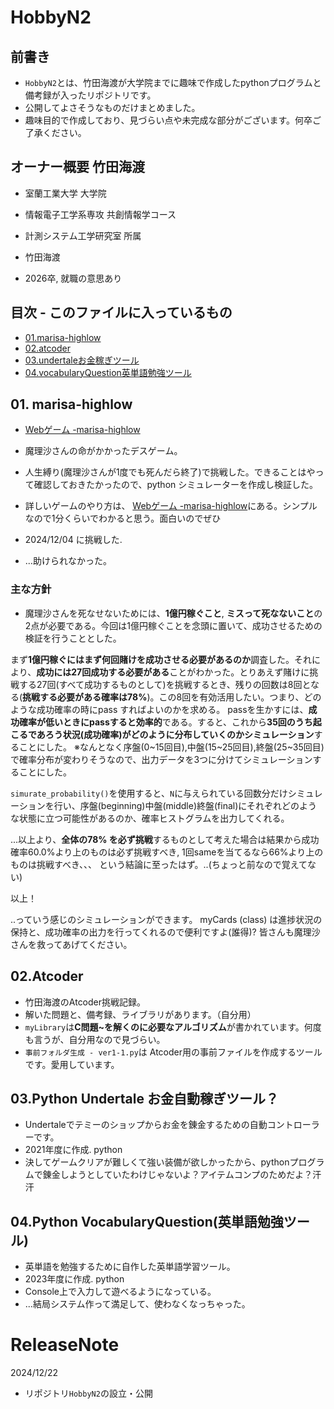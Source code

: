# HobbyN2 

## 前書き
- `HobbyN2`とは、竹田海渡が大学院までに趣味で作成したpythonプログラムと備考録が入ったリポジトリです。
- 公開してよさそうなものだけまとめました。
- 趣味目的で作成しており、見づらい点や未完成な部分がございます。何卒ご了承ください。

## オーナー概要 竹田海渡
- 室蘭工業大学 大学院  
- 情報電子工学系専攻 共創情報学コース
- 計測システム工学研究室 所属
- 竹田海渡

- 2026卒, 就職の意思あり

## 目次 - このファイルに入っているもの
- [01.marisa-highlow](#01-marisa-highlow)
- [02.atcoder](#02atcoder)
- [03.undertaleお金稼ぎツール](#03python-undertale-お金自動稼ぎツール)
- [04.vocabularyQuestion英単語勉強ツール](#04python-vocabularyquestion英単語勉強ツール)

## 01. marisa-highlow

- [Webゲーム -marisa-highlow](https://sairoutine.github.io/MARISA-HighLow/public/)
- 魔理沙さんの命がかかったデスゲーム。
- 人生縛り(魔理沙さんが1度でも死んだら終了)で挑戦した。できることはやって確認しておきたかったので、python シミュレーターを作成し検証した。
- 詳しいゲームのやり方は、 [Webゲーム -marisa-highlow](https://sairoutine.github.io/MARISA-HighLow/public/)にある。シンプルなので1分くらいでわかると思う。面白いのでぜひ

- 2024/12/04 に挑戦した. 
- ...助けられなかった。

### 主な方針
- 魔理沙さんを死なせないためには、**1億円稼ぐこと**, **ミスって死なないこと**の2点が必要である。今回は1億円稼ぐことを念頭に置いて、成功させるための検証を行うこととした。

まず**1億円稼ぐにはまず何回賭けを成功させる必要があるのか**調査した。それにより、**成功には27回成功する必要がある**ことがわかった。とりあえず賭けに挑戦する27回(すべて成功するものとして)を挑戦するとき、残りの回数は8回となる(**挑戦する必要がある確率は78%**)。この8回を有効活用したい。つまり、どのような成功確率の時にpass すればよいのかを求める。
passを生かすには、**成功確率が低いときにpassすると効率的**である。すると、これから**35回のうち起こるであろう状況(成功確率)がどのように分布していくのかシミュレーション**することにした。
※なんとなく序盤(0~15回目),中盤(15~25回目),終盤(25~35回目)で確率分布が変わりそうなので、出力データを3つに分けてシミュレーションすることにした。

`simurate_probability()`を使用すると、`N`に与えられている回数分だけシミュレーションを行い、序盤(beginning)中盤(middle)終盤(final)にそれぞれどのような状態に立つ可能性があるのか、確率ヒストグラムを出力してくれる。

...以上より、**全体の78% を必ず挑戦**するものとして考えた場合は結果から成功確率60.0%より上のものは必ず挑戦すべき, 1回sameを当てるなら66%より上のものは挑戦すべき、、、
という結論に至ったはず。..(ちょっと前なので覚えてない)

以上！

..っていう感じのシミュレーションができます。
myCards (class) は進捗状況の保持と、成功確率の出力を行ってくれるので便利ですよ(誰得)?
皆さんも魔理沙さんを救ってあげてください。

## 02.Atcoder

- 竹田海渡のAtcoder挑戦記録。
- 解いた問題と、備考録、ライブラリがあります。（自分用）
- `myLibrary`は**C問題~を解くのに必要なアルゴリズム**が書かれています。何度も言うが、自分用なので見づらい。
- `事前フォルダ生成 - ver1-1.py`は Atcoder用の事前ファイルを作成するツールです。愛用しています。

## 03.Python Undertale お金自動稼ぎツール？

- Undertaleでテミーのショップからお金を錬金するための自動コントローラーです。
- 2021年度に作成. python
- 決してゲームクリアが難しくて強い装備が欲しかったから、pythonプログラムで錬金しようとしていたわけじゃないよ？アイテムコンプのためだよ？汗汗

## 04.Python VocabularyQuestion(英単語勉強ツール)

- 英単語を勉強するために自作した英単語学習ツール。
- 2023年度に作成. python
- Console上で入力して遊べるようになっている。
- ...結局システム作って満足して、使わなくなっちゃった。


# ReleaseNote
2024/12/22
- リポジトリ`HobbyN2`の設立・公開
